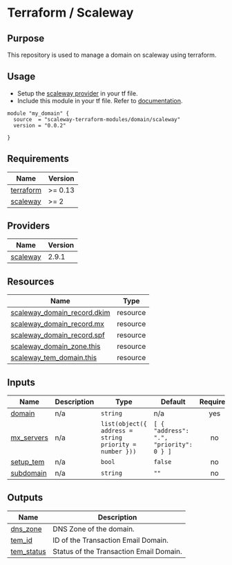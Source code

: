 # Terraform / Scaleway

## Purpose

This repository is used to manage a domain on scaleway using terraform.

## Usage

- Setup the [scaleway provider](https://www.terraform.io/docs/providers/scaleway/index.html) in your tf file.
- Include this module in your tf file. Refer to [documentation](https://www.terraform.io/docs/modules/sources.html#generic-git-repository).

```hcl
module "my_domain" {
  source  = "scaleway-terraform-modules/domain/scaleway"
  version = "0.0.2"

}
```

<!-- prettier-ignore-start -->
<!-- markdownlint-disable -->
<!-- BEGIN_TF_DOCS -->
## Requirements

| Name | Version |
|------|---------|
| <a name="requirement_terraform"></a> [terraform](#requirement_terraform) | >= 0.13 |
| <a name="requirement_scaleway"></a> [scaleway](#requirement_scaleway) | >= 2 |

## Providers

| Name | Version |
|------|---------|
| <a name="provider_scaleway"></a> [scaleway](#provider_scaleway) | 2.9.1 |

## Resources

| Name | Type |
|------|------|
| [scaleway_domain_record.dkim](https://registry.terraform.io/providers/scaleway/scaleway/latest/docs/resources/domain_record) | resource |
| [scaleway_domain_record.mx](https://registry.terraform.io/providers/scaleway/scaleway/latest/docs/resources/domain_record) | resource |
| [scaleway_domain_record.spf](https://registry.terraform.io/providers/scaleway/scaleway/latest/docs/resources/domain_record) | resource |
| [scaleway_domain_zone.this](https://registry.terraform.io/providers/scaleway/scaleway/latest/docs/resources/domain_zone) | resource |
| [scaleway_tem_domain.this](https://registry.terraform.io/providers/scaleway/scaleway/latest/docs/resources/tem_domain) | resource |

## Inputs

| Name | Description | Type | Default | Required |
|------|-------------|------|---------|:--------:|
| <a name="input_domain"></a> [domain](#input_domain) | n/a | `string` | n/a | yes |
| <a name="input_mx_servers"></a> [mx_servers](#input_mx_servers) | n/a | ```list(object({ address = string priority = number }))``` | ```[ { "address": ".", "priority": 0 } ]``` | no |
| <a name="input_setup_tem"></a> [setup_tem](#input_setup_tem) | n/a | `bool` | `false` | no |
| <a name="input_subdomain"></a> [subdomain](#input_subdomain) | n/a | `string` | `""` | no |

## Outputs

| Name | Description |
|------|-------------|
| <a name="output_dns_zone"></a> [dns_zone](#output_dns_zone) | DNS Zone of the domain. |
| <a name="output_tem_id"></a> [tem_id](#output_tem_id) | ID of the Transaction Email Domain. |
| <a name="output_tem_status"></a> [tem_status](#output_tem_status) | Status of the Transaction Email Domain. |
<!-- END_TF_DOCS -->
